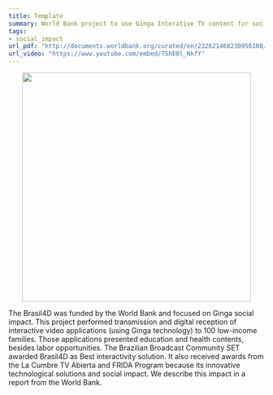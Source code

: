 ```yaml
---
title: Template
summary: World Bank project to use Ginga Interative TV content for social impact
tags:
- social_impact
url_pdf: "http://documents.worldbank.org/curated/en/232621468230956108/pdf/809560WP0PORTU0Box0379824B00PUBLIC0.pdf"
url_video: "https://www.youtube.com/embed/T5hE0l_NkfY"
---
```


<p align="center">
    <img src="https://agenciabrasil.ebc.com.br/sites/default/files/atoms/image/ivani_e_filha_costas.marcela_boa.png" width="450"/>
</p>

The Brasil4D was funded by the World Bank and focused on Ginga social impact.
This project performed transmission and digital reception of interactive video applications (using Ginga technology) to 100 low-income families.
Those applications presented education and health contents, besides labor opportunities.
The Brazilian Broadcast Community SET awarded Brasil4D as Best interactivity solution.
It also received awards from the La Cumbre TV Abierta and FRIDA Program because its innovative technological solutions and social impact.
We describe this impact in a report from the World Bank.
